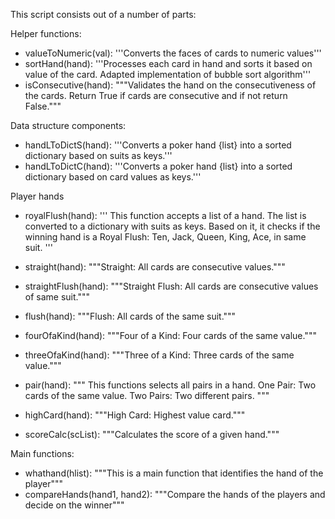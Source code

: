 This script consists out of a number of parts:

Helper functions:
* valueToNumeric(val):
    '''Converts the faces of cards to numeric values'''
* sortHand(hand):
    '''Processes each card in hand and sorts it based on value of the card. Adapted implementation of bubble sort algorithm'''
* isConsecutive(hand):
    """Validates the hand on the consecutiveness of the cards. Return True if cards are consecutive and if not return False."""
 


Data structure components:

* handLToDictS(hand):
    '''Converts a poker hand {list} into a sorted dictionary based on suits as keys.'''
* handLToDictC(hand):
    '''Converts a poker hand {list} into a sorted dictionary based on card values as keys.'''


Player hands

* royalFlush(hand):
    '''
    This function accepts a list of a hand. 
    The list is converted to a dictionary with suits as keys.
    Based on it, it checks if the winning hand is a Royal Flush: Ten, Jack, Queen, King, Ace, in same suit.
    '''
* straight(hand):
    """Straight: All cards are consecutive values."""


* straightFlush(hand):
    """Straight Flush: All cards are consecutive values of same suit."""
 


* flush(hand):
    """Flush: All cards of the same suit."""


* fourOfaKind(hand):
    """Four of a Kind: Four cards of the same value."""

* threeOfaKind(hand):
    """Three of a Kind: Three cards of the same value."""


* pair(hand):
    """ 
    This functions selects all pairs in a hand.
    One Pair: Two cards of the same value.
    Two Pairs: Two different pairs.
    """

* highCard(hand):
    """High Card: Highest value card."""

* scoreCalc(scList):
    """Calculates the score of a given hand."""
 

Main functions:

* whathand(hlist):
    """This is a main function that identifies the hand of the player"""
* compareHands(hand1, hand2):
    """Compare the hands of the players and decide on the winner"""

 